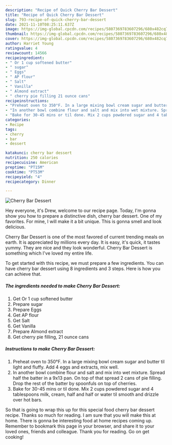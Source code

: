 ```yaml
---
description: "Recipe of Quick Cherry Bar Dessert"
title: "Recipe of Quick Cherry Bar Dessert"
slug: 793-recipe-of-quick-cherry-bar-dessert
date: 2021-11-10T08:25:11.637Z
image: https://img-global.cpcdn.com/recipes/5807369783607296/680x482cq70/cherry-bar-dessert-recipe-main-photo.jpg
thumbnail: https://img-global.cpcdn.com/recipes/5807369783607296/680x482cq70/cherry-bar-dessert-recipe-main-photo.jpg
cover: https://img-global.cpcdn.com/recipes/5807369783607296/680x482cq70/cherry-bar-dessert-recipe-main-photo.jpg
author: Harriet Young
ratingvalue: 4
reviewcount: 14566
recipeingredient:
- " Or 1 cup softened butter"
- " sugar"
- " Eggs"
- " AP flour"
- " Salt"
- " Vanilla"
- " Almond extract"
- " cherry pie filling 21 ounce cans"
recipeinstructions:
- "Preheat oven to 350°F. In a large mixing bowl cream sugar and butter til light and fluffy. Add 4 eggs and extracts, mix well."
- "In another bowl combine flour and salt and mix into wet mixture. Spread half the batter in a 9x13 pan. On top of that spread 2 cans of pie filling. Drop the rest of the batter by spoonfuls on top of cherries."
- "Bake for 30-45 mins or til done. Mix 2 cups powdered sugar and 4 tablespoons milk, cream, half and half or water til smooth and drizzle over hot bars."
categories:
- Recipe
tags:
- cherry
- bar
- dessert

katakunci: cherry bar dessert 
nutrition: 250 calories
recipecuisine: American
preptime: "PT15M"
cooktime: "PT53M"
recipeyield: "4"
recipecategory: Dinner

---
```



![Cherry Bar Dessert](https://img-global.cpcdn.com/recipes/5807369783607296/680x482cq70/cherry-bar-dessert-recipe-main-photo.jpg)

Hey everyone, it's Drew, welcome to our recipe page. Today, I'm gonna show you how to prepare a distinctive dish, cherry bar dessert. One of my favorites. For mine, I will make it a bit unique. This is gonna smell and look delicious.

Cherry Bar Dessert is one of the most favored of current trending meals on earth. It is appreciated by millions every day. It is easy, it's quick, it tastes yummy. They are nice and they look wonderful. Cherry Bar Dessert is something which I've loved my entire life.




To get started with this recipe, we must prepare a few ingredients. You can have cherry bar dessert using 8 ingredients and 3 steps. Here is how you can achieve that.

<!--inarticleads1-->

##### The ingredients needed to make Cherry Bar Dessert:

1. Get  Or 1 cup softened butter
1. Prepare  sugar
1. Prepare  Eggs
1. Get  AP flour
1. Get  Salt
1. Get  Vanilla
1. Prepare  Almond extract
1. Get  cherry pie filling, 21 ounce cans




<!--inarticleads2-->

##### Instructions to make Cherry Bar Dessert:

1. Preheat oven to 350°F. In a large mixing bowl cream sugar and butter til light and fluffy. Add 4 eggs and extracts, mix well.
1. In another bowl combine flour and salt and mix into wet mixture. Spread half the batter in a 9x13 pan. On top of that spread 2 cans of pie filling. Drop the rest of the batter by spoonfuls on top of cherries.
1. Bake for 30-45 mins or til done. Mix 2 cups powdered sugar and 4 tablespoons milk, cream, half and half or water til smooth and drizzle over hot bars.




So that is going to wrap this up for this special food cherry bar dessert recipe. Thanks so much for reading. I am sure that you will make this at home. There is gonna be interesting food at home recipes coming up. Remember to bookmark this page in your browser, and share it to your loved ones, friends and colleague. Thank you for reading. Go on get cooking!
